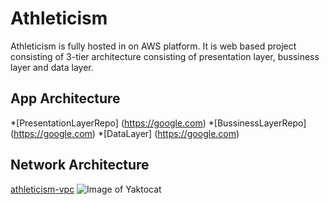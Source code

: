 # Athleticism
Athleticism is fully hosted in on AWS platform. It is web based project consisting of 3-tier architecture consisting of presentation layer, bussiness layer and data layer.

## App Architecture
*[PresentationLayerRepo] (https://google.com)
*[BussinessLayerRepo] (https://google.com)
*[DataLayer] (https://google.com)

## Network Architecture
[athleticism-vpc](https://google.com)
![Image of Yaktocat](https://octodex.github.com/images/yaktocat.png)


